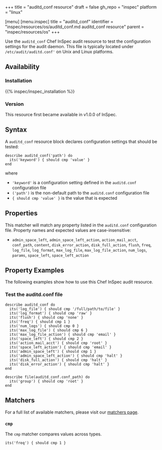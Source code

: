 +++
title = "auditd_conf resource"
draft = false
gh_repo = "inspec"
platform = "linux"

[menu]
  [menu.inspec]
    title = "auditd_conf"
    identifier = "inspec/resources/os/auditd_conf.md auditd_conf resource"
    parent = "inspec/resources/os"
+++

Use the `auditd_conf` Chef InSpec audit resource to test the configuration settings for the audit daemon. This file is typically located under `/etc/audit/auditd.conf'` on Unix and Linux platforms.

## Availability

### Installation

{{% inspec/inspec_installation %}}

### Version

This resource first became available in v1.0.0 of InSpec.

## Syntax

A `auditd_conf` resource block declares configuration settings that should be tested:

    describe auditd_conf('path') do
      its('keyword') { should cmp 'value' }
    end

where

- `'keyword'` is a configuration setting defined in the `auditd.conf` configuration file
- `('path')` is the non-default path to the `auditd.conf` configuration file
- `{ should cmp 'value' }` is the value that is expected

## Properties

This matcher will match any property listed in the `auditd.conf` configuration file. Property names and expected values are case-insensitive:

- `admin_space_left`, `admin_space_left_action`, `action_mail_acct`, `conf_path`, `content`, `disk_error_action`, `disk_full_action`, `flush`, `freq`, `log_file`, `log_format`, `max_log_file`, `max_log_file_action`, `num_logs`, `params`, `space_left`, `space_left_action`

## Property Examples

The following examples show how to use this Chef InSpec audit resource.

### Test the auditd.conf file

    describe auditd_conf do
      its('log_file') { should cmp '/full/path/to/file' }
      its('log_format') { should cmp 'raw' }
      its('flush') { should cmp 'none' }
      its('freq') { should cmp 1 }
      its('num_logs') { should cmp 0 }
      its('max_log_file') { should cmp 6 }
      its('max_log_file_action') { should cmp 'email' }
      its('space_left') { should cmp 2 }
      its('action_mail_acct') { should cmp 'root' }
      its('space_left_action') { should cmp 'email' }
      its('admin_space_left') { should cmp 1 }
      its('admin_space_left_action') { should cmp 'halt' }
      its('disk_full_action') { should cmp 'halt' }
      its('disk_error_action') { should cmp 'halt' }
    end

    describe file(auditd_conf.conf_path) do
      its('group') { should cmp 'root' }
    end
  
## Matchers

For a full list of available matchers, please visit our [matchers page](/inspec/matchers/).

### `cmp`

The `cmp` matcher compares values across types.

    its('freq') { should cmp 1 }
